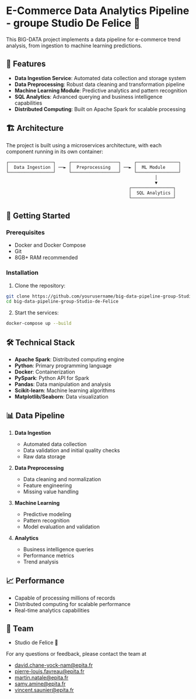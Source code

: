 # E-Commerce Data Analytics Pipeline - groupe Studio De Felice 💃

This BIG-DATA project implements a data pipeline for e-commerce trend analysis, from ingestion to machine learning predictions.

## 🌟 Features

- **Data Ingestion Service**: Automated data collection and storage system
- **Data Preprocessing**: Robust data cleaning and transformation pipeline
- **Machine Learning Module**: Predictive analytics and pattern recognition
- **SQL Analytics**: Advanced querying and business intelligence capabilities
- **Distributed Computing**: Built on Apache Spark for scalable processing

## 🏗️ Architecture

The project is built using a microservices architecture, with each component running in its own container:

```
┌─────────────────┐     ┌──────────────────┐     ┌────────────────┐
│  Data Ingestion │ ──► │  Preprocessing   │ ──► │  ML Module     │
└─────────────────┘     └──────────────────┘     └────────────────┘
                                                         │
                                                         ▼
                                               ┌────────────────┐
                                               │  SQL Analytics │
                                               └────────────────┘
```

## 🚀 Getting Started

### Prerequisites

- Docker and Docker Compose
- Git
- 8GB+ RAM recommended

### Installation

1. Clone the repository:
```bash
git clone https://github.com/yourusername/big-data-pipeline-group-Studio-de-Felice.git
cd big-data-pipeline-group-Studio-de-Felice
```

2. Start the services:
```bash
docker-compose up --build
```

## 🛠️ Technical Stack

- **Apache Spark**: Distributed computing engine
- **Python**: Primary programming language
- **Docker**: Containerization
- **PySpark**: Python API for Spark
- **Pandas**: Data manipulation and analysis
- **Scikit-learn**: Machine learning algorithms
- **Matplotlib/Seaborn**: Data visualization

## 📊 Data Pipeline

1. **Data Ingestion**
   - Automated data collection
   - Data validation and initial quality checks
   - Raw data storage

2. **Data Preprocessing**
   - Data cleaning and normalization
   - Feature engineering
   - Missing value handling

3. **Machine Learning**
   - Predictive modeling
   - Pattern recognition
   - Model evaluation and validation

4. **Analytics**
   - Business intelligence queries
   - Performance metrics
   - Trend analysis

## 📈 Performance

- Capable of processing millions of records
- Distributed computing for scalable performance
- Real-time analytics capabilities

## 👥 Team

- Studio de Felice 💃

For any questions or feedback, please contact the team at 

- [david.chane-yock-nam@epita.fr](mailto:david.chane-yock-nam@epita.fr)
- [pierre-louis.favreau@epita.fr](mailto:pierre-louis.favreau@epita.fr)
- [martin.natale@epita.fr](mailto:martin2.natale@epita.fr)
- [samy.amine@epita.fr](mailto:samy.amine@epita.fr)
- [vincent.saunier@epita.fr](mailto:vincent.saunier@epita.fr)

